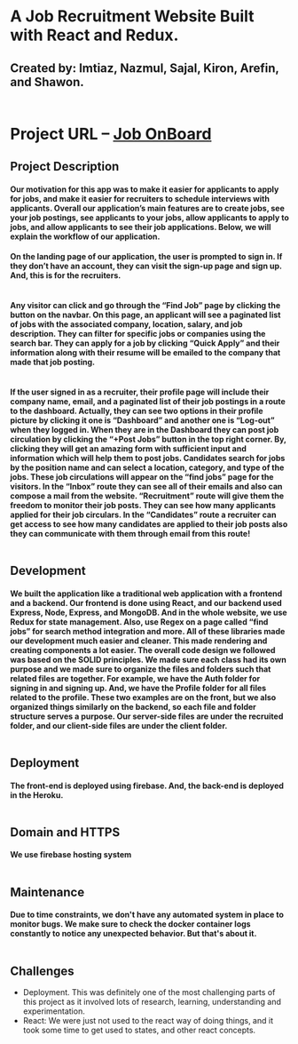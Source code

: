 # A Job Recruitment Website Built with React and Redux. 
## Created by: Imtiaz, Nazmul, Sajal, Kiron, Arefin, and Shawon. <br> <br>

# Project URL  –  [Job OnBoard](https://job-onboard.web.app)

## Project Description  
#### Our motivation for this app was to make it easier for applicants to apply for jobs, and make it easier for recruiters to schedule interviews with applicants. Overall our application’s main features are to create jobs, see your job postings, see applicants to your jobs,  allow applicants to apply to jobs, and allow applicants to see their job applications. Below, we will explain the workflow of our application.
#### On the landing page of our application, the user is prompted to sign in. If they don’t have an account, they can visit the sign-up page and sign up. And, this is for the recruiters. <br> <br> 
#### Any visitor can click and go through the “Find Job” page by clicking the button on the navbar.  On this page, an applicant will see a paginated list of jobs with the associated company, location, salary, and job description. They can filter for specific jobs or companies using the search bar. They can apply for a job by clicking “Quick Apply” and their information along with their resume will be emailed to the company that made that job posting. <br> <br>
#### If the user signed in as a recruiter, their profile page will include their company name, email, and a paginated list of their job postings in a route to the dashboard. Actually, they can see two options in their profile picture by clicking it one is “Dashboard” and another one is “Log-out” when they logged in. When they are in the Dashboard they can post job circulation by clicking the “+Post Jobs” button in the top right corner. By, clicking they will get an amazing form with sufficient input and information which will help them to post jobs. Candidates search for jobs by the position name and can select a location, category, and type of the jobs. These job circulations will appear on the “find jobs” page for the visitors. In the “Inbox” route they can see all of their emails and also can compose a mail from the website. “Recruitment” route will give them the freedom to monitor their job posts. They can see how many applicants applied for their job circulars. In the “Candidates” route a recruiter can get access to see how many candidates are applied to their job posts also they can communicate with them through email from this route! <br> <br>
## Development
#### We built the application like a traditional web application with a frontend and a backend. Our frontend is done using React, and our backend used Express, Node, Express, and MongoDB.  And in the whole website, we use Redux for state management. Also, use Regex on a page called “find jobs” for search method integration and more. All of these libraries made our development much easier and cleaner. This made rendering and creating components a lot easier. The overall code design we followed was based on the SOLID principles. We made sure each class had its own purpose and we made sure to organize the files and folders such that related files are together. For example, we have the Auth folder for signing in and signing up. And, we have the Profile folder for all files related to the profile. These two examples are on the front, but we also organized things similarly on the backend, so each file and folder structure serves a purpose. Our server-side files are under the recruited folder, and our client-side files are under the client folder. <br><br>

## Deployment
#### The front-end is deployed using firebase. And, the back-end is deployed in the Heroku.  <br><br>


## Domain and HTTPS
#### We use firebase hosting system  <br><br>
 

## Maintenance
#### Due to time constraints, we don't have any automated system in place to monitor bugs. We make sure to check the docker container logs constantly to notice any unexpected behavior. But that's about it. <br><br>
 
 
## Challenges
* Deployment. This was definitely one of the most challenging parts of this project as it involved lots of research, learning, understanding and experimentation.
* React: We were just not used to the react way of doing things, and it took some time to get used to states, and other react concepts.

